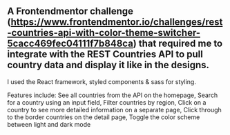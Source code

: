 ## A Frontendmentor challenge (https://www.frontendmentor.io/challenges/rest-countries-api-with-color-theme-switcher-5cacc469fec04111f7b848ca) that required me to integrate with the REST Countries API to pull country data and display it like in the designs.

I used the React framework, styled components & sass for styling.

Features include: 
See all countries from the API on the homepage, 
Search for a country using an input field, 
Filter countries by region, 
Click on a country to see more detailed information on a separate page, 
Click through to the border countries on the detail page, 
Toggle the color scheme between light and dark mode
